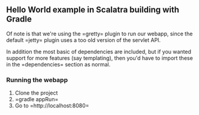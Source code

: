 ## Hello World example in Scalatra building with Gradle

Of note is that we're using the =gretty= plugin to run our webapp, since the
default =jetty= plugin uses a too old version of the servlet API.

In addition the most basic of dependencies are included, but if you wanted
support for more features (say templating), then you'd have to import these in
the =dependencies= section as normal.

### Running the webapp

1. Clone the project
2. =gradle appRun=
3. Go to =http://localhost:8080=

